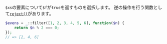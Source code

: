 `$xs`の要素について`$f`が`true`を返すものを選択します。
逆の操作を行う関数として[`reject()`](#reject)があります。

```php
$evens = _::filter([1, 2, 3, 4, 5, 6], function($n) {
    return $n % 2 === 0;
});
// => [2, 4, 6]
```
